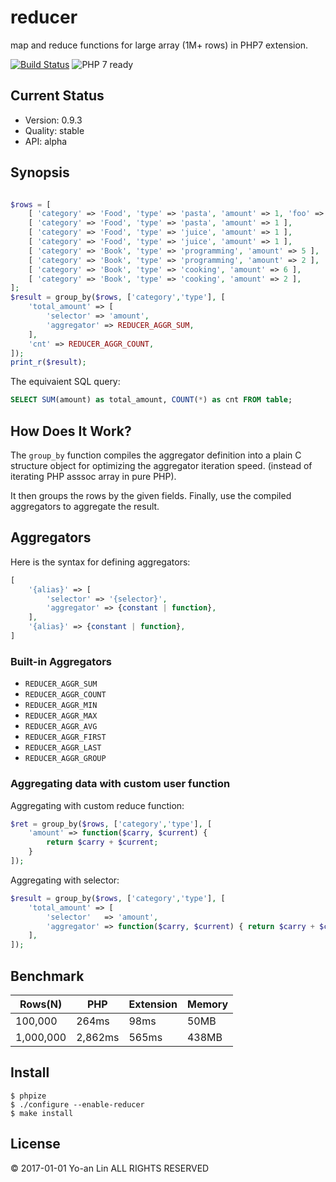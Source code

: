 reducer
=======

map and reduce functions for large array (1M+ rows) in PHP7 extension.

[![Build Status](https://travis-ci.org/c9s/reducer.svg)](https://travis-ci.org/c9s/reducer)
![PHP 7 ready](http://php7ready.timesplinter.ch/Codeception/Codeception/badge.svg)

## Current Status

- Version: 0.9.3
- Quality: stable
- API: alpha

## Synopsis

```php

$rows = [
    [ 'category' => 'Food', 'type' => 'pasta', 'amount' => 1, 'foo' => 10 ],
    [ 'category' => 'Food', 'type' => 'pasta', 'amount' => 1 ],
    [ 'category' => 'Food', 'type' => 'juice', 'amount' => 1 ],
    [ 'category' => 'Food', 'type' => 'juice', 'amount' => 1 ],
    [ 'category' => 'Book', 'type' => 'programming', 'amount' => 5 ],
    [ 'category' => 'Book', 'type' => 'programming', 'amount' => 2 ],
    [ 'category' => 'Book', 'type' => 'cooking', 'amount' => 6 ],
    [ 'category' => 'Book', 'type' => 'cooking', 'amount' => 2 ],
];
$result = group_by($rows, ['category','type'], [
    'total_amount' => [
        'selector' => 'amount',
        'aggregator' => REDUCER_AGGR_SUM,
    ],
    'cnt' => REDUCER_AGGR_COUNT,
]);
print_r($result);
```

The equivaient SQL query:

```sql
SELECT SUM(amount) as total_amount, COUNT(*) as cnt FROM table;
```

## How Does It Work?

The `group_by` function compiles the aggregator definition into a plain C
structure object for optimizing the aggregator iteration speed. (instead of
iterating PHP asssoc array in pure PHP).

It then groups the rows by the given fields. Finally, use the compiled aggregators 
to aggregate the result.

## Aggregators

Here is the syntax for defining aggregators:

```php
[
    '{alias}' => [
        'selector' => '{selector}',
        'aggregator' => {constant | function},
    ],
    '{alias}' => {constant | function},
]
```

### Built-in Aggregators

- `REDUCER_AGGR_SUM`
- `REDUCER_AGGR_COUNT`
- `REDUCER_AGGR_MIN`
- `REDUCER_AGGR_MAX`
- `REDUCER_AGGR_AVG`
- `REDUCER_AGGR_FIRST`
- `REDUCER_AGGR_LAST`
- `REDUCER_AGGR_GROUP`

### Aggregating data with custom user function

Aggregating with custom reduce function:


```php
$ret = group_by($rows, ['category','type'], [
    'amount' => function($carry, $current) {
        return $carry + $current;
    }
]);
```

Aggregating with selector:

```php
$result = group_by($rows, ['category','type'], [
    'total_amount' => [
        'selector'   => 'amount',
        'aggregator' => function($carry, $current) { return $carry + $current; }
    ],
]);
```

## Benchmark

|Rows(N)    |PHP        |Extension   |Memory   |
|-----------|-----------|------------|---------|
|100,000    |264ms      |98ms        |50MB     |
|1,000,000  |2,862ms    |565ms       |438MB    |

## Install

```
$ phpize
$ ./configure --enable-reducer
$ make install
```

## License

© 2017-01-01 Yo-an Lin ALL RIGHTS RESERVED


